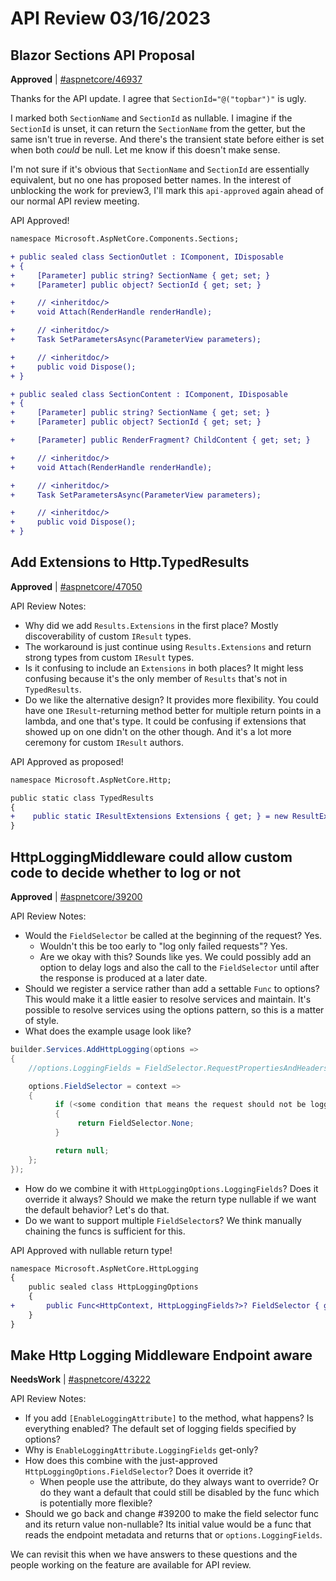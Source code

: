 # API Review 03/16/2023

## Blazor Sections API Proposal

**Approved** | [#aspnetcore/46937](https://github.com/dotnet/aspnetcore/issues/46937#issuecomment-1472404282)

Thanks for the API update. I agree that `SectionId="@("topbar")"` is ugly.

I marked both `SectionName` and `SectionId` as nullable. I imagine if the `SectionId` is unset, it can return the `SectionName` from the getter, but the same isn't true in reverse. And there's the transient state before either is set when both *could* be null. Let me know if this doesn't make sense.

I'm not sure if it's obvious that `SectionName` and `SectionId` are essentially equivalent, but no one has proposed better names. In the interest of unblocking the work for preview3, I'll mark this `api-approved` again ahead of our normal API review meeting.

API Approved!

```diff
namespace Microsoft.AspNetCore.Components.Sections;

+ public sealed class SectionOutlet : IComponent, IDisposable
+ {
+     [Parameter] public string? SectionName { get; set; }
+     [Parameter] public object? SectionId { get; set; }

+     // <inheritdoc/>
+     void Attach(RenderHandle renderHandle);

+     // <inheritdoc/>
+     Task SetParametersAsync(ParameterView parameters);

+     // <inheritdoc/>
+     public void Dispose();
+ }

+ public sealed class SectionContent : IComponent, IDisposable
+ {
+     [Parameter] public string? SectionName { get; set; }
+     [Parameter] public object? SectionId { get; set; }

+     [Parameter] public RenderFragment? ChildContent { get; set; }

+     // <inheritdoc/>
+     void Attach(RenderHandle renderHandle);

+     // <inheritdoc/>
+     Task SetParametersAsync(ParameterView parameters);

+     // <inheritdoc/>
+     public void Dispose();
+ }
```
## Add Extensions to Http.TypedResults

**Approved** | [#aspnetcore/47050](https://github.com/dotnet/aspnetcore/issues/47050#issuecomment-1472834993)

API Review Notes:

- Why did we add `Results.Extensions` in the first place? Mostly discoverability of custom `IResult` types.
- The workaround is just continue using `Results.Extensions` and return strong types from custom `IResult` types.
- Is it confusing to include an `Extensions` in both places? It might less confusing because it's the only member of `Results` that's not in `TypedResults`.
- Do we like the alternative design? It provides more flexibility. You could have one `IResult`-returning method better for multiple return points in a lambda, and one that's type. It could be confusing if extensions that showed up on one didn't on the other though. And it's a lot more ceremony for custom `IResult` authors.

API Approved as proposed!

```diff
namespace Microsoft.AspNetCore.Http;

public static class TypedResults
{
+    public static IResultExtensions Extensions { get; } = new ResultExtensions();
}
```
## HttpLoggingMiddleware could allow custom code to decide whether to log or not

**Approved** | [#aspnetcore/39200](https://github.com/dotnet/aspnetcore/issues/39200#issuecomment-1472864099)

API Review Notes:

- Would the `FieldSelector` be called at the beginning of the request? Yes.
  - Wouldn't this be too early to "log only failed requests"? Yes.
  - Are we okay with this? Sounds like yes. We could possibly add an option to delay logs and also the call to the `FieldSelector` until after the response is produced at a later date.
- Should we register a service rather than add a settable `Func` to options? This would make it a little easier to resolve services and maintain. It's possible to resolve services using the options pattern, so this is a matter of style.
- What does the example usage look like?

```csharp
builder.Services.AddHttpLogging(options =>
{
    //options.LoggingFields = FieldSelector.RequestPropertiesAndHeaders;

    options.FieldSelector = context =>
    {
          if (<some condition that means the request should not be logged>)
          {
               return FieldSelector.None;
          }

          return null;
    };
});
```

- How do we combine it with `HttpLoggingOptions.LoggingFields`? Does it override it always? Should we make the return type nullable if we want the default behavior? Let's do that.
- Do we want to support multiple `FieldSelector`s? We think manually chaining the funcs is sufficient for this.

API Approved with nullable return type!

```diff
namespace Microsoft.AspNetCore.HttpLogging
{
    public sealed class HttpLoggingOptions
    {
+       public Func<HttpContext, HttpLoggingFields?>? FieldSelector { get; set; } 
    }
}
```
## Make Http Logging Middleware Endpoint aware

**NeedsWork** | [#aspnetcore/43222](https://github.com/dotnet/aspnetcore/issues/43222#issuecomment-1472876130)

API Review Notes:

- If you add `[EnableLoggingAttribute]` to the method, what happens? Is everything enabled? The default set of logging fields specified by options?
- Why is `EnableLoggingAttribute.LoggingFields` get-only?
- How does this combine with the just-approved `HttpLoggingOptions.FieldSelector`? Does it override it?
  - When people use the attribute, do they always want to override? Or do they want a default that could still be disabled by the func which is potentially more flexible?
- Should we go back and change #39200 to make the field selector func and its return value non-nullable? Its initial value would be a func that reads the endpoint metadata and returns that or `options.LoggingFields`.

We can revisit this when we have answers to these questions and the people working on the feature are available for API review.

